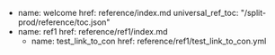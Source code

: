 - name: welcome
  href: reference/index.md
  universal_ref_toc: "/split-prod/reference/toc.json"
- name: ref1
  href: reference/ref1/index.md
  - name: test_link_to_con
    href: reference/ref1/test_link_to_con.yml